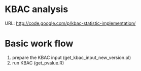 # KBAC analysis

URL: http://code.google.com/p/kbac-statistic-implementation/

# Basic work flow

1. prepare the KBAC input (get_kbac_input_new_version.pl)
2. run KBAC               (get_pvalue.R)

